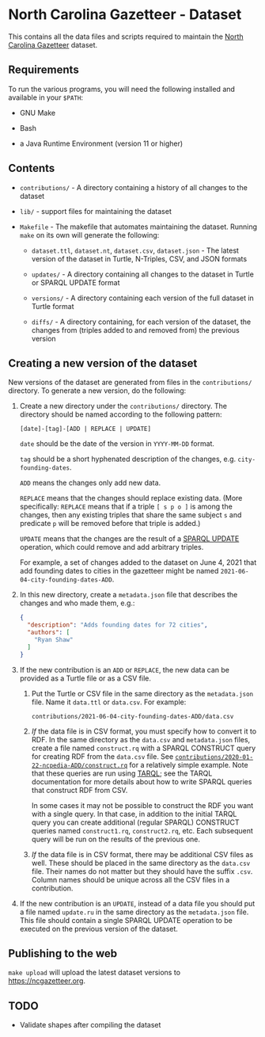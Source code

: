 # North Carolina Gazetteer - Dataset

This contains all the data files and scripts required to maintain the
[North Carolina Gazetteer](https://ncgazetteer.org) dataset.


## Requirements

To run the various programs, you will need the following installed and
available in your `$PATH`:

  * GNU Make
  
  * Bash

  * a Java Runtime Environment (version 11 or higher)


## Contents

* `contributions/` - A directory containing a history of all changes
  to the dataset

* `lib/` - support files for maintaining the dataset

* `Makefile` - The makefile that automates maintaining the
  dataset. Running `make` on its own will generate the following:

  - `dataset.ttl`, `dataset.nt`, `dataset.csv`, `dataset.json` - The
    latest version of the dataset in Turtle, N-Triples, CSV, and JSON
    formats

  - `updates/` - A directory containing all changes to the dataset in
    Turtle or SPARQL UPDATE format

  - `versions/` - A directory containing each version of the full
    dataset in Turtle format

  - `diffs/` - A directory containing, for each version of the
    dataset, the changes from (triples added to and removed from) the
    previous version


## Creating a new version of the dataset

New versions of the dataset are generated from files in the
`contributions/` directory. To generate a new version, do the
following:

1. Create a new directory under the `contributions/` directory. The
   directory should be named according to the following pattern:

    `[date]-[tag]-[ADD | REPLACE | UPDATE]`
    
    `date` should be the date of the version in `YYYY-MM-DD` format.
    
    `tag` should be a short hyphenated description of the changes,
    e.g. `city-founding-dates`.
    
    `ADD` means the changes only add new data. 
    
    `REPLACE` means that the changes should replace existing
    data. (More specifically: `REPLACE` means that if a triple `[ s p
    o ]` is among the changes, then any existing triples that share
    the same subject `s` and predicate `p` will be removed before that
    triple is added.)
    
    `UPDATE` means that the changes are the result of a [SPARQL
    UPDATE](https://www.w3.org/TR/sparql11-update/) operation, which could remove and add arbitrary
    triples.
    
    For example, a set of changes added to the dataset on June 4, 2021
    that add founding dates to cities in the gazetteer might be named
    `2021-06-04-city-founding-dates-ADD`.

1. In this new directory, create a `metadata.json` file that describes
   the changes and who made them, e.g.:
   
   ```json
   {
     "description": "Adds founding dates for 72 cities",
     "authors": [
       "Ryan Shaw"
     ]
   }
   ```

1. If the new contribution is an `ADD` or `REPLACE`, the new data can
   be provided as a Turtle file or as a CSV file.
   
    1. Put the Turtle or CSV file in the same directory as the
       `metadata.json` file. Name it `data.ttl` or `data.csv`. For
       example:

       `contributions/2021-06-04-city-founding-dates-ADD/data.csv`
      
    1. *If* the data file is in CSV format, you must specify how to
       convert it to RDF. In the same directory as the `data.csv` and
       `metadata.json` files, create a file named `construct.rq` with a
       SPARQL CONSTRUCT query for creating RDF from the `data.csv`
       file. See [`contributions/2020-01-22-ncpedia-ADD/construct.rq`](contributions/2020-01-22-ncpedia-ADD/construct.rq)
       for a relatively simple example. Note that these queries are run
       using [TARQL](https://tarql.github.io); see the TARQL documentation for more details
       about how to write SPARQL queries that construct RDF from CSV.
   
       In some cases it may not be possible to construct the RDF you want
       with a single query. In that case, in addition to the initial TARQL
       query you can create additional (regular SPARQL) CONSTRUCT queries
       named `construct1.rq`, `construct2.rq`, etc. Each subsequent query
       will be run on the results of the previous one.

    1. *If* the data file is in CSV format, there may be additional
       CSV files as well. These should be placed in the same directory
       as the `data.csv` file. Their names do not matter but they
       should have the suffix `.csv`. Column names should be unique
       across all the CSV files in a contribution.

1. If the new contribution is an `UPDATE`, instead of a data file you
   should put a file named `update.ru` in the same directory as the
   `metadata.json` file. This file should contain a single SPARQL
   UPDATE operation to be executed on the previous version of the
   dataset.


## Publishing to the web

`make upload` will upload the latest dataset versions to
<https://ncgazetteer.org>.

## TODO

* Validate shapes after compiling the dataset
